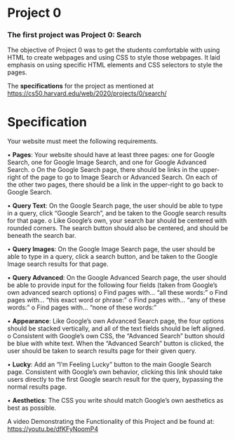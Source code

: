 # Project 0
### The first project was **Project 0: Search**

The objective of Project 0 was to get the students comfortable with using HTML to create webpages and using CSS to style those webpages. It laid emphasis on using specific HTML elements and CSS selectors to style the pages.

The **specifications** for the project as mentioned at https://cs50.harvard.edu/web/2020/projects/0/search/
# Specification
Your website must meet the following requirements.

•	**Pages**: Your website should have at least three pages: one for Google Search, one for Google Image Search, and one for Google Advanced Search.
o	On the Google Search page, there should be links in the upper-right of the page to go to Image Search or Advanced Search. On each of the other two pages, there should be a link in the upper-right to go back to Google Search.

•	**Query Text**: On the Google Search page, the user should be able to type in a query, click “Google Search”, and be taken to the Google search results for that page.
o	Like Google’s own, your search bar should be centered with rounded corners. The search button should also be centered, and should be beneath the search bar.

•	**Query Images**: On the Google Image Search page, the user should be able to type in a query, click a search button, and be taken to the Google Image search results for that page.

•	**Query Advanced**: On the Google Advanced Search page, the user should be able to provide input for the following four fields (taken from Google’s own advanced search options)
o	Find pages with… “all these words:”
o	Find pages with… “this exact word or phrase:”
o	Find pages with… “any of these words:”
o	Find pages with… “none of these words:”

•	**Appearance**: Like Google’s own Advanced Search page, the four options should be stacked vertically, and all of the text fields should be left aligned.
o	Consistent with Google’s own CSS, the “Advanced Search” button should be blue with white text. When the “Advanced Search” button is clicked, the user should be taken to search results page for their given query.

•	**Lucky**: Add an “I’m Feeling Lucky” button to the main Google Search page. Consistent with Google’s own behavior, clicking this link should take users directly to the first Google search result for the query, bypassing the normal results page.

•	**Aesthetics**: The CSS you write should match Google’s own aesthetics as best as possible.

A video Demonstrating the Functionality of this Project and be found at: https://youtu.be/dfKFyNoomP4
